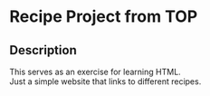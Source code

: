 # Recipe Project from TOP

## Description

This serves as an exercise for learning HTML.  
Just a simple website that links to different recipes.
